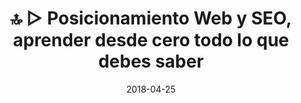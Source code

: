 ---
layout: page
title: 🔝 ▷ Posicionamiento Web y SEO, aprender desde cero todo lo que debes saber
description: "📌 Posicionamiento Web y SEO 🔍 Aprender desde cero a experto todo lo que debes saber"
excerpt: "📌 Posicionamiento Web y SEO 🔍 Aprender desde cero a experto todo lo que debes saber"
published: false
comments: false
date: 2018-04-25
last_modified_at: 2019-09-19
permalink: /amp/
canonical_URL: https://ciberninjas.com/amp/
---